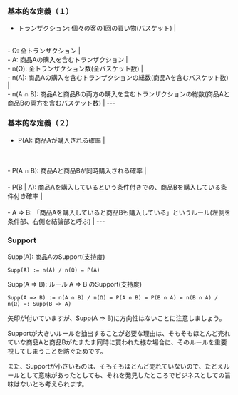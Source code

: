 ### 基本的な定義（１）
- トランザクション: 個々の客の1回の買い物(バスケット) |
<br>
- Ω: 全トランザクション |
<br>
- A: 商品Aの購入を含むトランザクション |
<br>
- n(Ω): 全トランザクション数(全バスケット数) |
<br>
- n(A): 商品Aの購入を含むトランザクションの総数(商品Aを含むバスケット数) |
<br>
- n(A ∩ B): 商品Aと商品Bの両方の購入を含むトランザクションの総数(商品Aと商品Bの両方を含むバスケット数) |
---

### 基本的な定義（２）
- P(A): 商品Aが購入される確率 |
<br>
<br>
- P(A ∩ B): 商品Aと商品Bが同時購入される確率 |
<br>
<br>
- P(B | A): 商品Aを購入しているという条件付きでの、商品Bを購入している条件付き確率 |
<br>
<br>
- A => B: 「商品Aを購入していると商品Bも購入している」というルール(左側を条件部、右側を結論部と呼ぶ) |
---

### Support
Supp(A): 商品AのSupport(支持度)
```
Supp(A) := n(A) / n(Ω) = P(A)
```

Supp(A => B): ルール A => B のSupport(支持度)
```
Supp(A => B) := n(A ∩ B) / n(Ω) = P(A ∩ B) = P(B ∩ A) = n(B ∩ A) / n(Ω) =: Supp(B => A)
```
矢印が付いていますが、Supp(A => B)に方向性はないことに注意しましょう。

Supportが大きいルールを抽出することが必要な理由は、そもそもほとんど売れていな商品Aと商品Bがたまたま同時に買われた様な場合に、そのルールを重要視してしまうことを防ぐためです。

また、Supportが小さいものは、そもそもほとんど売れていないので、たとえルールとして意味があったとしても、それを発見したところでビジネスとしての旨味はないとも考えられます。
